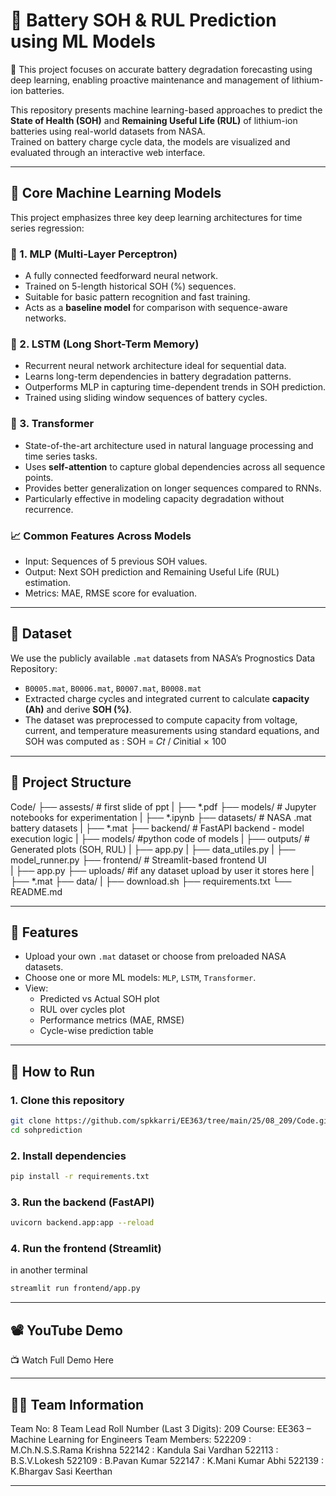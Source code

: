 # 🔋 Battery SOH & RUL Prediction using ML Models

🔬 This project focuses on accurate battery degradation forecasting using deep learning, enabling proactive maintenance and management of lithium-ion batteries.

This repository presents machine learning-based approaches to predict the **State of Health (SOH)** and **Remaining Useful Life (RUL)** of lithium-ion batteries using real-world datasets from NASA.  
Trained on battery charge cycle data, the models are visualized and evaluated through an interactive web interface.

---

## 🧠 Core Machine Learning Models

This project emphasizes three key deep learning architectures for time series regression:

### 🔸 1. MLP (Multi-Layer Perceptron)

- A fully connected feedforward neural network.
- Trained on 5-length historical SOH (%) sequences.
- Suitable for basic pattern recognition and fast training.
- Acts as a **baseline model** for comparison with sequence-aware networks.

### 🔸 2. LSTM (Long Short-Term Memory)

- Recurrent neural network architecture ideal for sequential data.
- Learns long-term dependencies in battery degradation patterns.
- Outperforms MLP in capturing time-dependent trends in SOH prediction.
- Trained using sliding window sequences of battery cycles.

### 🔸 3. Transformer

- State-of-the-art architecture used in natural language processing and time series tasks.
- Uses **self-attention** to capture global dependencies across all sequence points.
- Provides better generalization on longer sequences compared to RNNs.
- Particularly effective in modeling capacity degradation without recurrence.

### 📈 Common Features Across Models

- Input: Sequences of 5 previous SOH values.
- Output: Next SOH prediction and Remaining Useful Life (RUL) estimation.
- Metrics: MAE, RMSE score for evaluation.

---

## 📁 Dataset

We use the publicly available `.mat` datasets from NASA’s Prognostics Data Repository:
- `B0005.mat`, `B0006.mat`, `B0007.mat`, `B0008.mat`
- Extracted charge cycles and integrated current to calculate **capacity (Ah)** and derive **SOH (%)**.
- The dataset was preprocessed to compute capacity from voltage, current, and temperature measurements using standard equations, and SOH was computed as : SOH = 𝐶𝑡 / 𝐶initial × 100

---

## 📂 Project Structure
Code/ 
   ├── assests/ # first slide of ppt
   |    ├── *.pdf
   ├── models/ # Jupyter notebooks for experimentation 
   |    ├── *.ipynb
   ├── datasets/ # NASA .mat battery datasets 
   |    ├── *.mat
   ├── backend/ # FastAPI backend - model execution logic 
   |    ├── models/  #python code of models
   |    ├── outputs/ # Generated plots (SOH, RUL) 
   |    ├── app.py
   |    ├── data_utiles.py
   |    ├── model_runner.py
   ├── frontend/ # Streamlit-based frontend UI  
   |    ├── app.py
   ├── uploads/ #if any dataset upload by user it stores here
   |    ├──  *.mat
   ├── data/
   |    ├── download.sh
   ├── requirements.txt 
   └── README.md


---

## 🚀 Features

- Upload your own `.mat` dataset or choose from preloaded NASA datasets.
- Choose one or more ML models: `MLP`, `LSTM`, `Transformer`.
- View:
  - Predicted vs Actual SOH plot
  - RUL over cycles plot
  - Performance metrics (MAE, RMSE)
  - Cycle-wise prediction table

---

## 🔧 How to Run

### 1. Clone this repository

```bash
git clone https://github.com/spkkarri/EE363/tree/main/25/08_209/Code.git
cd sohprediction 
```

### 2. Install dependencies

```bash
pip install -r requirements.txt
```

### 3. Run the backend (FastAPI)

```bash 
uvicorn backend.app:app --reload
```
 
### 4. Run the frontend (Streamlit) 
in another terminal

```bash
streamlit run frontend/app.py
```

---

## 📽️ YouTube Demo

📺 Watch Full Demo Here
[<!-- [Replace with your actual YouTube demo link](https://drive.google.com/file/d/1J_7OwvMXJfBPmCTW7apdEdQaMoRGLh_k/view?usp=sharing) -->](https://drive.google.com/file/d/1J_7OwvMXJfBPmCTW7apdEdQaMoRGLh_k/view?usp=sharing)

---

## 👨‍💻 Team Information

Team No: 8
Team Lead Roll Number (Last 3 Digits): 209
Course: EE363 – Machine Learning for Engineers
Team Members:
522209 : M.Ch.N.S.S.Rama Krishna
522142 : Kandula Sai Vardhan
522113 : B.S.V.Lokesh
522109 : B.Pavan Kumar
522147 : K.Mani Kumar Abhi
522139 : K.Bhargav Sasi Keerthan



---

